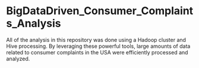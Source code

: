 # BigDataDriven_Consumer_Complaints_Analysis
All of the analysis in this repository was done using a Hadoop cluster and Hive processing. By leveraging these powerful tools, large amounts of data related to consumer complaints in the USA were efficiently processed and analyzed. 
